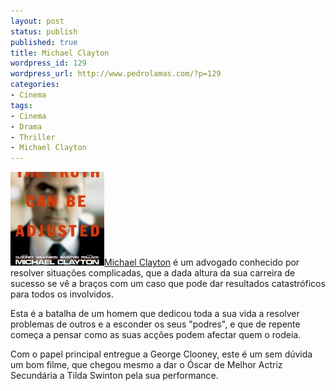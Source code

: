 ```yaml
---
layout: post
status: publish
published: true
title: Michael Clayton
wordpress_id: 129
wordpress_url: http://www.pedrolamas.com/?p=129
categories:
- Cinema
tags:
- Cinema
- Drama
- Thriller
- Michael Clayton
---
```

[![Michael Clayton](/wp-content/uploads/2008/03/michael-clayton-150x150.jpg "Michael Clayton")](/wp-content/uploads/2008/03/michael-clayton.jpg "Michael Clayton")[Michael Clayton](http://www.imdb.com/title/tt0465538/) é um advogado conhecido por resolver situações complicadas, que a dada altura da sua carreira de sucesso se vê a braços com um caso que pode dar resultados catastróficos para todos os involvidos.

Esta é a batalha de um homem que dedicou toda a sua vida a resolver problemas de outros e a esconder os seus "podres", e que de repente começa a pensar como as suas acções podem afectar quem o rodeia.

Com o papel principal entregue a George Clooney, este é um sem dúvida um bom filme, que chegou mesmo a dar o Óscar de Melhor Actriz Secundária a Tilda Swinton pela sua performance.
